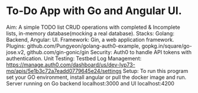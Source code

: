# To-Do App with Go and Angular UI.
Aim: A simple TODO list CRUD operations with completed & Incomplete lists, in-memory database(mocking a real database).
Stacks: Golang: Backend, Angular: UI.
Framework: Gin, a web application framework.
Plugins: github.com/Pungyeon/golang-auth0-example, gopkg.in/square/go-jose.v2, github.com/gin-gonic/gin
Security: Auth0 to handle API tokens with authentication.
Unit Testing: Testbed
Log Management: https://manage.auth0.com/dashboard/us/dev-lyp73-mq/apis/5e1b3c72a7eadd0779645e24/settings
Setup:
To run this program set your GO environment, install angular or pull the docker image and run.
Server running on Go backend localhost:3000 and UI localhost:4200
